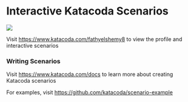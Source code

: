 # Interactive Katacoda Scenarios

[![](http://shields.katacoda.com/katacoda/fathyelshemy8/count.svg)](https://www.katacoda.com/fathyelshemy8 "Get your profile on Katacoda.com")

Visit https://www.katacoda.com/fathyelshemy8 to view the profile and interactive scenarios

### Writing Scenarios
Visit https://www.katacoda.com/docs to learn more about creating Katacoda scenarios

For examples, visit https://github.com/katacoda/scenario-example
